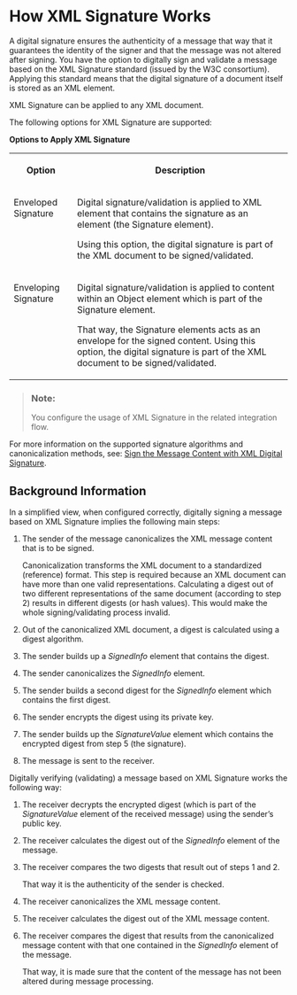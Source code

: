 <!-- loio9857d50b6bcc4b55aaa3432952bc3cdf -->

# How XML Signature Works

A digital signature ensures the authenticity of a message that way that it guarantees the identity of the signer and that the message was not altered after signing. You have the option to digitally sign and validate a message based on the XML Signature standard \(issued by the W3C consortium\). Applying this standard means that the digital signature of a document itself is stored as an XML element.

XML Signature can be applied to any XML document.

The following options for XML Signature are supported:

**Options to Apply XML Signature**


<table>
<tr>
<th valign="top">

Option



</th>
<th valign="top">

Description



</th>
</tr>
<tr>
<td valign="top">

Enveloped Signature



</td>
<td valign="top">

Digital signature/validation is applied to XML element that contains the signature as an element \(the Signature element\).

Using this option, the digital signature is part of the XML document to be signed/validated.



</td>
</tr>
<tr>
<td valign="top">

Enveloping Signature



</td>
<td valign="top">

Digital signature/validation is applied to content within an Object element which is part of the Signature element.

That way, the Signature elements acts as an envelope for the signed content. Using this option, the digital signature is part of the XML document to be signed/validated.



</td>
</tr>
</table>

> ### Note:  
> You configure the usage of XML Signature in the related integration flow.

For more information on the supported signature algorithms and canonicalization methods, see: [Sign the Message Content with XML Digital Signature](../Development/sign-the-message-content-with-xml-digital-signature-9a013db.md).



<a name="loio9857d50b6bcc4b55aaa3432952bc3cdf__section_N10077_N10012_N10001"/>

## Background Information

In a simplified view, when configured correctly, digitally signing a message based on XML Signature implies the following main steps:

1.  The sender of the message canonicalizes the XML message content that is to be signed.

    Canonicalization transforms the XML document to a standardized \(reference\) format. This step is required because an XML document can have more than one valid representations. Calculating a digest out of two different representations of the same document \(according to step 2\) results in different digests \(or hash values\). This would make the whole signing/validating process invalid.

2.  Out of the canonicalized XML document, a digest is calculated using a digest algorithm.
3.  The sender builds up a *SignedInfo* element that contains the digest.
4.  The sender canonicalizes the *SignedInfo* element.
5.  The sender builds a second digest for the *SignedInfo* element which contains the first digest.
6.  The sender encrypts the digest using its private key.
7.  The sender builds up the *SignatureValue* element which contains the encrypted digest from step 5 \(the signature\).
8.  The message is sent to the receiver.

Digitally verifying \(validating\) a message based on XML Signature works the following way:

1.  The receiver decrypts the encrypted digest \(which is part of the *SignatureValue* element of the received message\) using the sender’s public key.
2.  The receiver calculates the digest out of the *SignedInfo* element of the message.
3.  The receiver compares the two digests that result out of steps 1 and 2.

    That way it is the authenticity of the sender is checked.

4.  The receiver canonicalizes the XML message content.
5.  The receiver calculates the digest out of the XML message content.
6.  The receiver compares the digest that results from the canonicalized message content with that one contained in the *SignedInfo* element of the message.

    That way, it is made sure that the content of the message has not been altered during message processing.



